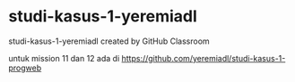 # studi-kasus-1-yeremiadl
studi-kasus-1-yeremiadl created by GitHub Classroom

untuk mission 11 dan 12 ada di 
https://github.com/yeremiadl/studi-kasus-1-progweb
